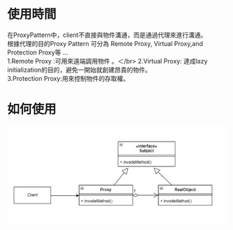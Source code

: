 # 使用時間
在ProxyPattern中，client不直接與物件溝通，而是通過代理來進行溝通。  
根據代理的目的Proxy Pattern 可分為 Remote Proxy, Virtual Proxy,and Protection Proxy等 ...  
1.Remote Proxy :可用來遠端調用物件 。＜/br>
2.Virtual Proxy: 達成lazy initialization的目的，避免一開始就創建昂貴的物件。  
3.Protection Proxy:用來控制物件的存取權。  

# 如何使用
![ProxyPattern](ProxyPattern.jpg)